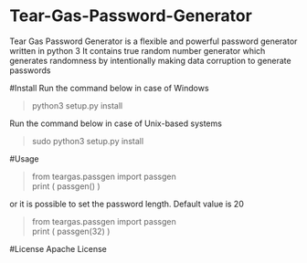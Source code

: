 # Tear-Gas-Password-Generator
Tear Gas Password Generator is a flexible and powerful password generator written in python 3
It contains true random number generator which generates randomness by intentionally making data corruption to generate passwords


#Install
Run the command below in case of Windows
>python3 setup.py install

Run the command below in case of Unix-based systems
>sudo python3 setup.py install

#Usage
>from teargas.passgen import passgen    
>print ( passgen() )

or it is possible to set the password length. Default value is 20
>from teargas.passgen import passgen    
>print ( passgen(32) )


#License
Apache License
